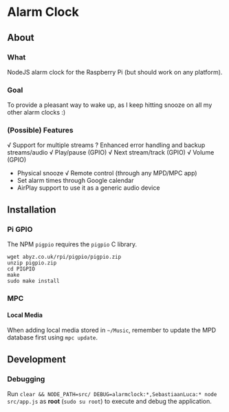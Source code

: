 # Alarm Clock

## About

### What
NodeJS alarm clock for the Raspberry Pi (but should work on any platform).

### Goal
To provide a pleasant way to wake up, as I keep hitting snooze on all my other alarm clocks :)

### (Possible) Features
√ Support for multiple streams
? Enhanced error handling and backup streams/audio
√ Play/pause (GPIO)
√ Next stream/track (GPIO)
√ Volume (GPIO) 
- Physical snooze
√ Remote control (through any MPD/MPC app)
- Set alarm times through Google calendar
- AirPlay support to use it as a generic audio device

## Installation

### Pi GPIO

The NPM `pigpio` requires the `pigpio` C library.
 
 ```
 wget abyz.co.uk/rpi/pigpio/pigpio.zip
 unzip pigpio.zip
 cd PIGPIO
 make
 sudo make install
 ```
 
### MPC

#### Local Media

When adding local media stored in `~/Music`, remember to update the MPD database first using `mpc update`.

## Development

### Debugging
Run `clear && NODE_PATH=src/ DEBUG=alarmclock:*,SebastiaanLuca:* node src/app.js` as __root__ (`sudo su root`) to execute and debug the application.